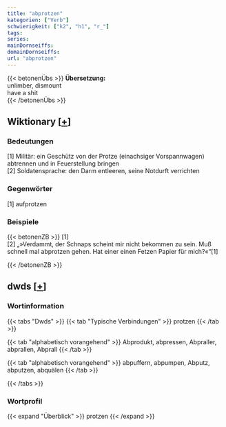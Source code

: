 ```yaml
---
title: "abprotzen"
kategorien: ["Verb"]
schwierigkeit: ["k2", "h1", "r_"]
tags:
series:
mainDornseiffs:
domainDornseiffs:
url: "abprotzen"
---
```


{{< betonenÜbs >}}
**Übersetzung:**  
unlimber, dismount  
have a shit  
{{< /betonenÜbs >}}

## Wiktionary [[+](https://de.wiktionary.org/wiki/abprotzen)]

### Bedeutungen
[1] Militär: ein Geschütz von der Protze (einachsiger Vorspannwagen) abtrennen und in Feuerstellung bringen  
[2] Soldatensprache: den Darm entleeren, seine Notdurft verrichten  

### Gegenwörter
[1] aufprotzen  

### Beispiele
{{< betonenZB >}}
[1]  
[2] „»Verdammt, der Schnaps scheint mir nicht bekommen zu sein. Muß schnell mal abprotzen gehen. Hat einer einen Fetzen Papier für mich?«“[1]  

{{< /betonenZB >}}


## dwds [[+](https://www.dwds.de/wb/abprotzen)]

### Wortinformation
{{< tabs "Dwds" >}}
{{< tab "Typische Verbindungen" >}}
protzen
{{< /tab >}}

{{< tab "alphabetisch vorangehend" >}}
Abprodukt, abpressen, Abpraller, abprallen, Abprall
{{< /tab >}}

{{< tab "alphabetisch vorangehend" >}}
abpuffern, abpumpen, Abputz, abputzen, abquälen
{{< /tab >}}

{{< /tabs >}}

### Wortprofil
{{< expand "Überblick" >}} protzen {{< /expand >}}

